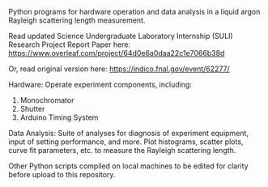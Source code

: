 Python programs for hardware operation and data analysis in a liquid argon Rayleigh scattering length measurement.

Read updated Science Undergraduate Laboratory Internship (SULI) Research Project Report Paper here: https://www.overleaf.com/project/64d0e6a0daa22c1e7066b38d

Or, read original version here: https://indico.fnal.gov/event/62277/


Hardware:
Operate experiment components, including:
1. Monochromator
2. Shutter
3. Arduino Timing System


Data Analysis:
Suite of analyses for diagnosis of experiment equipment, input of setting performance, and more. Plot histograms, scatter plots, curve fit parameters, etc. to measure the Rayleigh scattering length.


Other Python scripts compiled on local machines to be edited for clarity before upload to this repository.
